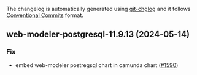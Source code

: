 The changelog is automatically generated using [git-chglog](https://github.com/git-chglog/git-chglog)
and it follows [Conventional Commits](https://www.conventionalcommits.org/en/v1.0.0/) format.


<a name="web-modeler-postgresql-11.9.13"></a>
## web-modeler-postgresql-11.9.13 (2024-05-14)

### Fix

* embed web-modeler postregsql chart in camunda chart ([#1590](https://github.com/camunda/camunda-platform-helm/issues/1590))

